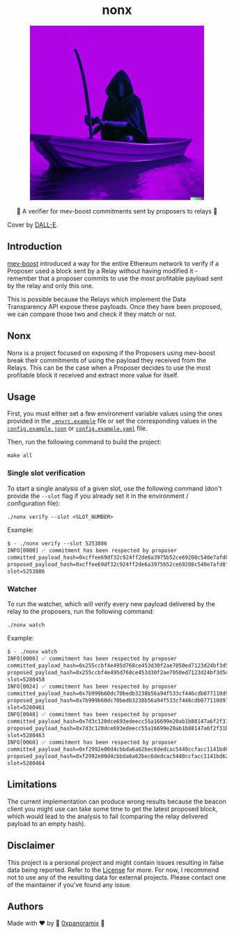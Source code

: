 # <h1 align="center"> nonx </h1>

<p align="center">
    <img src="./.github/assets/dalle_cover.png" width="400" alt="A DALL-E representation of a 
photo of the Grim Reaper on a boat with a purple background and a dark theme in cyberpunk style">
</p>

<p align="center">
🪬 A verifier for mev-boost commitments sent by proposers to relays 🪬
</p>

Cover by [DALL-E](https://openai.com/dall-e-2/).

## Introduction

[mev-boost](https://boost.flashbots.net/) introduced a way for the entire Ethereum network to 
verify if a Proposer used a block sent by a Relay without having modified it - remember that a 
proposer commits to use the most profitable payload sent by the relay and only this one.

This is possible because the Relays which implement the Data Transparency API expose these 
payloads. Once they have been proposed, we can compare those two and check if they match or not.

## Nonx

Nonx is a project focused on exposing if the Proposers using mev-boost break their commitments 
of using the payload they received from the Relays.
This can be the case when a Proposer decides to use the most profitable block it received and 
extract more value for itself.

## Usage

First, you must either set a few environment variable values using the ones provided in the [`.envrc.example`](./.envrc.example)
file or set the corresponding values in the [`config.example.json`](./config.example.json) or 
[`config.example.yaml`](./config.example.yaml) file.

Then, run the following command to build the project:
```shell
make all
```

### Single slot verification

To start a single analysis of a given slot, use the following command (don't provide the 
`--slot` flag if you already set it in the environment / configuration file):
```shell
./nonx verify --slot <SLOT_NUMBER>
```

Example:
```shell
$ - ./nonx verify --slot 5253886
INFO[0000] ✅ commitment has been respected by proposer   committed_payload_hash=0xcffee69df32c924ff2de6a3975b52ce69208c540e7afd8f9cdc9b7efac119cff proposed_payload_hash=0xcffee69df32c924ff2de6a3975b52ce69208c540e7afd8f9cdc9b7efac119cff slot=5253886
```

### Watcher

To run the watcher, which will verify every new payload delivered by the relay to the proposers, 
run the following command:
```
./nonx watch
```

Example:
```shell
$ - ./nonx watch
INFO[0000] ✅ commitment has been respected by proposer   committed_payload_hash=0x255ccbf4e495d768ce453d30f2ae7050ed7123d24bf3d5e1b24940ab5908b499 proposed_payload_hash=0x255ccbf4e495d768ce453d30f2ae7050ed7123d24bf3d5e1b24940ab5908b499 slot=5280458
INFO[0024] ✅ commitment has been respected by proposer   committed_payload_hash=0x7b999b60dc70bedb3238b56a94f533cf446cdb077110d9781140323d203dca8b proposed_payload_hash=0x7b999b60dc70bedb3238b56a94f533cf446cdb077110d9781140323d203dca8b slot=5280461
INFO[0048] ✅ commitment has been respected by proposer   committed_payload_hash=0x7d3c120dce693edeecc55a16699e20ab1b88147a6f2f31bc95dfcb806b53eda2 proposed_payload_hash=0x7d3c120dce693edeecc55a16699e20ab1b88147a6f2f31bc95dfcb806b53eda2 slot=5280463
INFO[0060] ✅ commitment has been respected by proposer   committed_payload_hash=0xf2992e00d4cbbda6a62bec6dedcac5440ccfacc1141bd6242fcb79cf2ea3ec49 proposed_payload_hash=0xf2992e00d4cbbda6a62bec6dedcac5440ccfacc1141bd6242fcb79cf2ea3ec49 slot=5280464
```

## Limitations

The current implementation can produce wrong results because the beacon client you might use can 
take some time to get the latest proposed block, which would lead to the analysis to fail 
(comparing the relay delivered payload to an empty hash).


## Disclaimer

This project is a personal project and might contain issues resulting in false data being reported.
Refer to the [License](./LICENSE) for more.
For now, I recommend not to use any of the resulting data for external projects.
Please contact one of the maintainer if you've found any issue.

## Authors

Made with ❤️ by 🤖 [0xpanoramix](https://github.com/0xpanoramix/) 🤖
